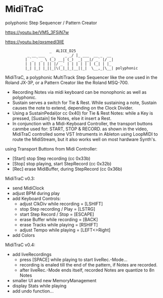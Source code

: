 # MidiTraC
polyphonic Step Sequencer / Pattern Creator

https://youtu.be/VM5_3FSjN7w

https://youtu.be/qxsmedl3lIE

						_  ALICE_D25
			  _ __ ___   _     _ _/ |_ ___  __ _  __
			 | `_ ` _ \ (_) __| (_)  _| __|/ _` |/ _|
			 | | | | | || |/ _` | | | | | | (_| | |_ 
			 |_| |_| |_||_|\(_|_|_|__||_|  \__,_|\__| polyphonic

MidiTraC, a polyphonic MultiTrack Step Sequencer like the one used in the Roland JX-3P, or a Pattern Creator like the Roland MSQ-700.
+ Recording Notes via midi keyboard can be monophonic as well as polyphonic.
+ Sustain serves a switch for Tie & Rest. While sustaining a note, Sustain causes the note to extend, depending on the Clock Divider. 
+ Using a SustainPedal(or cc 0x40) for Tie & Rest Notes: while a Key is pressed, [Sustain] tie Notes, else it insert a Rest. 
+ In conjunction with  a Midi-Keyboard Controller, the transport buttons canmbe used for: START, STOP & RECORD.
as shown in the video, MidiTraC controlled some VST Intruments in Ableton using LoopMIDI to route the MidiStream, but it also works well on most hardware Synth's.

using Transport Buttons from Midi Controller:
+ [Start] stop Step recording (cc 0x33b)
+ [Stop] stop playing, start StepRecord (cc 0x32b)
+ [Rec] erase MidiBuffer, during StepRecord (cc 0x36b)



MidiTraC v0.3:
+ send MidiClock
+ adjust BPM during play
+ add Keyboard Controls:
	+ adjust ClkDiv while recording = [LSHIFT]
	+ stop Step recording / Play    = [LSTRG]
	+ start Step Record / Stop      = [ESCAPE]
	+ erase Buffer while recording  = [BACK]
	+ erase Tracks while playing    = [RSHIFT]
	+ adjust Tempo while playing    = [LEFT<>Right]
+ add Colors

MidiTraC v0.4:
+ add liveRecordings
	+ press [SPACE] while playing to start liveRec.-Mode...
	+ recording is enaled till the end of the pattern, if Notes are recorded.
	+ after liveRec.-Mode ends itself, recorded Notes are quantize to 8n Notes
+ smaller UI and new MemoryManagement
+ display Stats while playing
+ add undo function...
